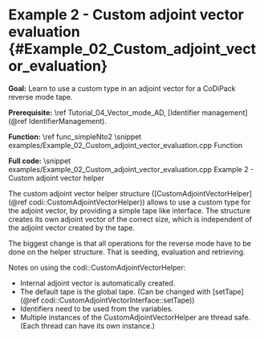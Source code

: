 Example 2 - Custom adjoint vector evaluation {#Example_02_Custom_adjoint_vector_evaluation}
=======

**Goal:** Learn to use a custom type in an adjoint vector for a CoDiPack reverse mode tape.

**Prerequisite:** \ref Tutorial_04_Vector_mode_AD, [Identifier management](@ref IdentifierManagement).

**Function:** \ref func_simpleNto2
\snippet examples/Example_02_Custom_adjoint_vector_evaluation.cpp Function

**Full code:**
\snippet examples/Example_02_Custom_adjoint_vector_evaluation.cpp Example 2 - Custom adjoint vector helper

The custom adjoint vector helper structure ([CustomAdjointVectorHelper](@ref codi::CustomAdjointVectorHelper)) allows to
use a custom type for the adjoint vector, by providing a simple tape like interface. The structure creates its own
adjoint vector of the correct size, which is independent of the adjoint vector created by the tape.

The biggest change is that all operations for the reverse mode have to be done on the helper structure. That is seeding,
evaluation and retrieving.

Notes on using the codi::CustomAdjointVectorHelper:
 - Internal adjoint vector is automatically created.
 - The default tape is the global tape. (Can be changed with [setTape](@ref codi::CustomAdjointVectorInterface::setTape))
 - Identifiers need to be used from the variables.
 - Multiple instances of the CustomAdjointVectorHelper are thread safe. (Each thread can have its own instance.)
